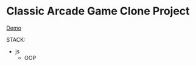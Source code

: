 # Classic Arcade Game Clone Project
[Demo](https://okylistik.github.io/frogger/)

STACK:
- js
  - OOP
